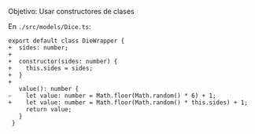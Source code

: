 Objetivo: Usar constructores de clases

En `./src/models/Dice.ts`:

```
export default class DieWrapper {
+  sides: number;
+
+  constructor(sides: number) {
+    this.sides = sides;
+  }
+
   value(): number {
-    let value: number = Math.floor(Math.random() * 6) + 1;
+    let value: number = Math.floor(Math.random() * this.sides) + 1;
     return value;
   }
 }
 ```